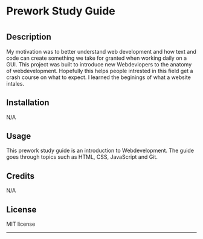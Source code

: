 # Prework Study Guide
# <Prework Study Guide>

## Description

My motivation was to better understand web development and how text and code can create something we take for granted when working daily on a GUI.
This project was built to introduce new Webdevlopers to the anatomy of webdevelopment.
Hopefully this helps people intrested in this field get a crash course on what to expect.
I learned the beginings of what a website intales.

## Installation

N/A

## Usage

This prework study guide is an introduction to Webdevelopment. The guide goes through topics such as HTML, CSS, JavaScript and Git. 

## Credits

N/A

## License

MIT license

---

